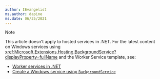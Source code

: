 ```yaml
---
author: IEvangelist
ms.author: dapine
ms.date: 06/25/2021
---
```


> [!NOTE]
> This article doesn't apply to hosted services in .NET. For the latest content on Windows services using <xref:Microsoft.Extensions.Hosting.BackgroundService?displayProperty=fullName> and the Worker Service template, see:
>
> - [Worker services in .NET](../workers.md)
> - [Create a Windows service using `BackgroundService`](../windows-service.md)
